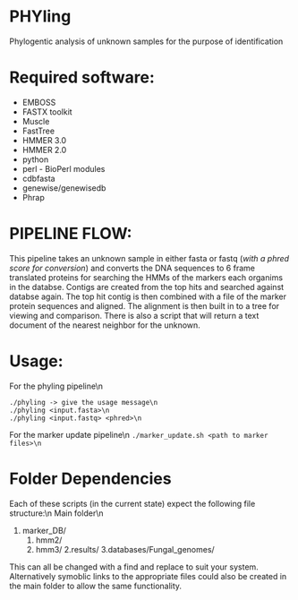 PHYling
=======
Phylogentic analysis of unknown samples for the purpose of identification

Required software:
==================
* EMBOSS
* FASTX toolkit
* Muscle
* FastTree
* HMMER 3.0
* HMMER 2.0
* python
* perl - BioPerl modules
* cdbfasta
* genewise/genewisedb
* Phrap

PIPELINE FLOW:
==============
This pipeline takes an unknown sample in either fasta or fastq (_with a phred score for conversion_)
and converts the DNA sequences to 6 frame translated proteins for searching the HMMs of the markers
each organims in the databse. Contigs are created from the top hits and searched against databse
again. The top hit contig is then combined with a file of the marker protein sequences and aligned.
The alignment is then built in to a tree for viewing and comparison. There is also a script that 
will return a text document of the nearest neighbor for the unknown.

Usage:
======
For the phyling pipeline\n
```
./phyling -> give the usage message\n
./phyling <input.fasta>\n
./phyling <input.fastq> <phred>\n
```
For the marker update pipeline\n
``
./marker_update.sh <path to marker files>\n
``

Folder Dependencies
==================
Each of these scripts (in the current state) expect the following file structure:\n
Main folder\n
1. marker_DB/
	1. hmm2/
	2. hmm3/
2.results/
3.databases/Fungal_genomes/

This can all be changed with a find and replace to suit your system. Alternatively symoblic links
to the appropriate files could also be created in the main folder to allow the same functionality.
